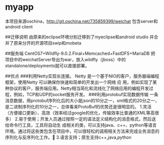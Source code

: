# myapp
本项目来源oschina，http://git.oschina.net/735859399/weichat
包含server和android client

##迁移说明
由原来的eclipse环境分别迁移到了myeclipse和android studio
并合并了原来分开的开源项目swip和mobeta

##服务端
CentOS7+Wildfly-9.0.2.Final+Memcached+FastDFS+MariaDB
把项目中的weichatServer导出为war，放入wildfly（jboss）中的standalone/deployments就可以直接部署。

##优点
###利用Netty实现长连接。
     Netty 是一个基于NIO的客户，服务器端编程框架，使用Netty 可以确保你快速和简单的开发出一个网络  应     用，例如实现了某种协议的客户，服务端应用。Netty相当简化和流线化了网络应用的编程开发过程，例如，TCP和UDP的socket服务开发。
###利用protobuf实现数据传输
   一条消息数据，用protobuf序列化后的大小是json的10分之一，xml格式的20分之一，是二进制序列化的10分之一，总体看来ProtoBuf的优势还是很明显的。
   1.灵活（方便接口更新）、高效（效率经过google的优化，传输效率比普通的XML等高很多）
   2.易于使用；开发人员通过按照一定的语法定义结构化的消息格式，然后送给命令行工具，工具将自动生   成相关的类，可以支持java、c++、python等语言环境。通过将这些类包含在项目中，可以很轻松的调用相关方法来完成业务消息的序列化与反序列化工作。   3.语言支持；原生支持c++,java,python


